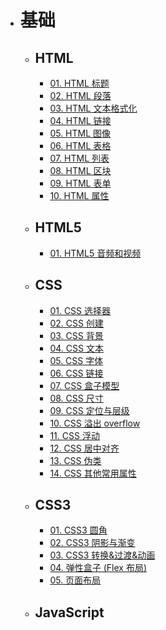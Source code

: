 <!--
 * @Author: shenxh
 * @Date: 2021-12-15 17:14:29
 * @LastEditors: shenxh
 * @LastEditTime: 2021-12-16 10:00:41
 * @Description: 目录
-->

- # 基础
  - ## HTML
    - [01. HTML 标题](./基础/HTML/01.%20HTML%20标题/README.md)
    - [02. HTML 段落](./基础/HTML/02.%20HTML%20段落/README.md)
    - [03. HTML 文本格式化](./基础/HTML/03.%20HTML%20文本格式化/README.md)
    - [04. HTML 链接](./基础/HTML/04.%20HTML%20链接/README.md)
    - [05. HTML 图像](./基础/HTML/05.%20HTML%20图像/README.md)
    - [06. HTML 表格](./基础/HTML/06.%20HTML%20表格/README.md)
    - [07. HTML 列表](./基础/HTML/07.%20HTML%20列表/README.md)
    - [08. HTML 区块](./基础/HTML/08.%20HTML%20区块/README.md)
    - [09. HTML 表单](./基础/HTML/09.%20HTML%20表单/README.md)
    - [10. HTML 属性](./基础/HTML/10.%20HTML%20属性/README.md)
  - ## HTML5
    - [01. HTML5 音频和视频](./基础/HTML5/01.%20HTML5%20音频和视频/README.md)
  - ## CSS
    - [01. CSS 选择器](./基础/CSS/01.%20CSS%20选择器/README.md)
    - [02. CSS 创建](./基础/CSS/02.%20CSS%20创建/README.md)
    - [03. CSS 背景](./基础/CSS/03.%20CSS%20背景/README.md)
    - [04. CSS 文本](./基础/CSS/04.%20CSS%20文本/README.md)
    - [05. CSS 字体](./基础/CSS/05.%20CSS%20字体/README.md)
    - [06. CSS 链接](./基础/CSS/06.%20CSS%20链接/README.md)
    - [07. CSS 盒子模型](./基础/CSS/07.%20CSS%20盒子模型/README.md)
    - [08. CSS 尺寸](./基础/CSS/08.%20CSS%20尺寸/README.md)
    - [09. CSS 定位与层级](./基础/CSS/09.%20CSS%20定位与层级/README.md)
    - [10. CSS 溢出 overflow](./基础/CSS/10.%20CSS%20溢出%20overflow/README.md)
    - [11. CSS 浮动](./基础/CSS/11.%20CSS%20浮动/README.md)
    - [12. CSS 居中对齐](./基础/CSS/12.%20CSS%20居中对齐/README.md)
    - [13. CSS 伪类](./基础/CSS/13.%20CSS%20伪类/README.md)
    - [14. CSS 其他常用属性](./基础/CSS/14.%20CSS%20其他常用属性/README.md)
  - ## CSS3
    - [01. CSS3 圆角](./基础/CSS3/01.%20CSS3%20圆角/README.md)
    - [02. CSS3 阴影与渐变](./基础/CSS3/02.%20CSS3%20阴影与渐变/README.md)
    - [03. CSS3 转换&过渡&动画](./基础/CSS3/03.%20CSS3%20转换&过渡&动画/README.md)
    - [04. 弹性盒子 (Flex 布局)](./基础/CSS3/04.%20弹性盒子%20(Flex%20布局)/README.md)
    - [05. 页面布局](./基础/CSS3/05.%20页面布局/README.md)
  - ## JavaScript
